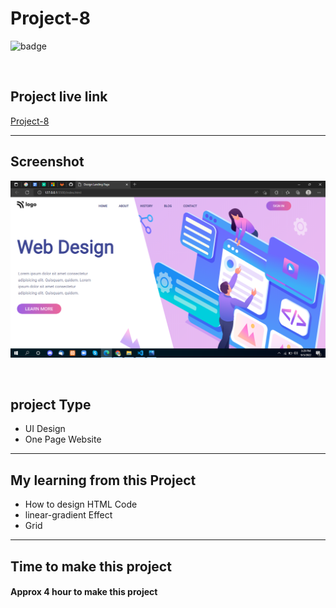 # Project-8

![badge](https://img.shields.io/badge/Technologies-HTML/CSS-green)

<br>

## Project live link
[Project-8](# "Not yet")

<hr>

## Screenshot
![](./Screenshot.png)

<br>

## project Type
- UI Design
- One Page Website

<hr>

## My learning from this Project
- How to design HTML Code
- linear-gradient Effect
- Grid

<hr>

## Time to make this project
#### Approx 4 hour to make this project
